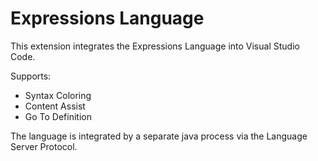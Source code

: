 # Expressions Language

This extension integrates the Expressions Language into Visual Studio Code.

Supports:

* Syntax Coloring
* Content Assist
* Go To Definition

The language is integrated by a separate java process via the Language Server Protocol.
